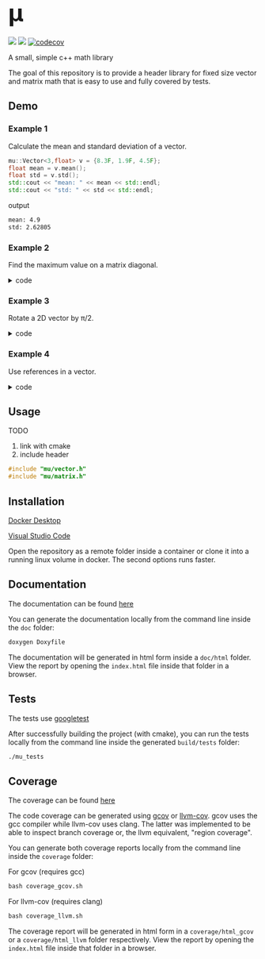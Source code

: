 # <font size="7"> μ </font>

[![](https://github.com/m-tosch/mu/workflows/cmake/badge.svg)](https://github.com/m-tosch/mu/actions?query=workflow%3ACMake)
[![](https://github.com/m-tosch/mu/workflows/doc/badge.svg)](https://m-tosch.github.io/mu/index.html)
[![codecov](https://codecov.io/gh/m-tosch/mu/branch/master/graph/badge.svg?token=K4O5W48EUX)](https://codecov.io/gh/m-tosch/mu)

A small, simple c++ math library

The goal of this repository is to provide a header library for fixed size vector and matrix math that is easy to use and fully covered by tests.

## Demo

### Example 1

Calculate the mean and standard deviation of a vector.

```cpp
mu::Vector<3,float> v = {8.3F, 1.9F, 4.5F};
float mean = v.mean();
float std = v.std();
std::cout << "mean: " << mean << std::endl;
std::cout << "std: " << std << std::endl;
```

output

```txt
mean: 4.9
std: 2.62805
```

### Example 2

Find the maximum value on a matrix diagonal.

<details>
<summary>code</summary>

```cpp
mu::Matrix<3,3,int> m = { {3,5,7}, {6,1,9}, {4,8,6} };
int max = mu::max(m.diag());
std::cout << m << std::endl;
std::cout << "max element on diagonal: " << max << std::endl;
```

output

```txt
[ [ 3, 5, 7 ],
  [ 6, 1, 9 ],
  [ 4, 8, 6 ] ]
max element on diagonal: 6
```

</details>

### Example 3

Rotate a 2D vector by π/2.

<details>
<summary>code</summary>

```cpp
mu::Vector2D<float> v = {2.25F, 5.75F};
std::cout << "before: " << v << std::endl;
v.rotate(mu::pi / 2);
std::cout << "after: " << v << std::endl;
```

output

```txt
before: [ 2.25, 5.75 ]
after: [ -5.75, 2.25 ]
```

</details>

### Example 4

Use references in a vector.

<details>
<summary>code</summary>

```cpp
int a = 3;
int b = 4;
mu::Vector<2, std::reference_wrapper<int>> v = {std::ref(a), std::ref(b)};
v[0].get() = 10;
std::cout << "v: " << v << std::endl;
std::cout << "a: " << a << " b: " << b << std::endl;
```

output

```txt
v: [ 10, 4 ]
a: 10 b: 4
```

</details>

## Usage

TODO

1. link with cmake
2. include header
```cpp
#include "mu/vector.h"
#include "mu/matrix.h"
```

## Installation

[Docker Desktop](https://www.docker.com/products/docker-desktop)

[Visual Studio Code](https://code.visualstudio.com/download)

Open the repository as a remote folder inside a container or clone it into a running linux volume in docker. The second options runs faster.

## Documentation

The documentation can be found [here](https://m-tosch.github.io/mu/index.html)

You can generate the documentation locally from the command line inside the `doc` folder:

```cmd
doxygen Doxyfile
```

The documentation will be generated in html form inside a `doc/html` folder. View the report by opening the `index.html` file inside that folder in a browser.

## Tests

The tests use [googletest](https://github.com/google/googletest)

After successfully building the project (with cmake), you can run the tests locally from the command line inside the generated `build/tests` folder:

```cmd
./mu_tests
```

## Coverage

The coverage can be found [here](https://codecov.io/gh/m-tosch/mu)

The code coverage can be generated using [gcov](https://gcc.gnu.org/onlinedocs/gcc/Gcov.html) or [llvm-cov](https://clang.llvm.org/docs/SourceBasedCodeCoverage.html). gcov uses the gcc compiler while llvm-cov uses clang. The latter was implemented to be able to inspect branch coverage or, the llvm equivalent, "region coverage".

You can generate both coverage reports locally from the command line inside the `coverage` folder:

For gcov (requires gcc)

```cmd
bash coverage_gcov.sh
```

For llvm-cov (requires clang)

```cmd
bash coverage_llvm.sh
```

The coverage report will be generated in html form in a `coverage/html_gcov` or a `coverage/html_llvm` folder respectively. View the report by opening the `index.html` file inside that folder in a browser.
